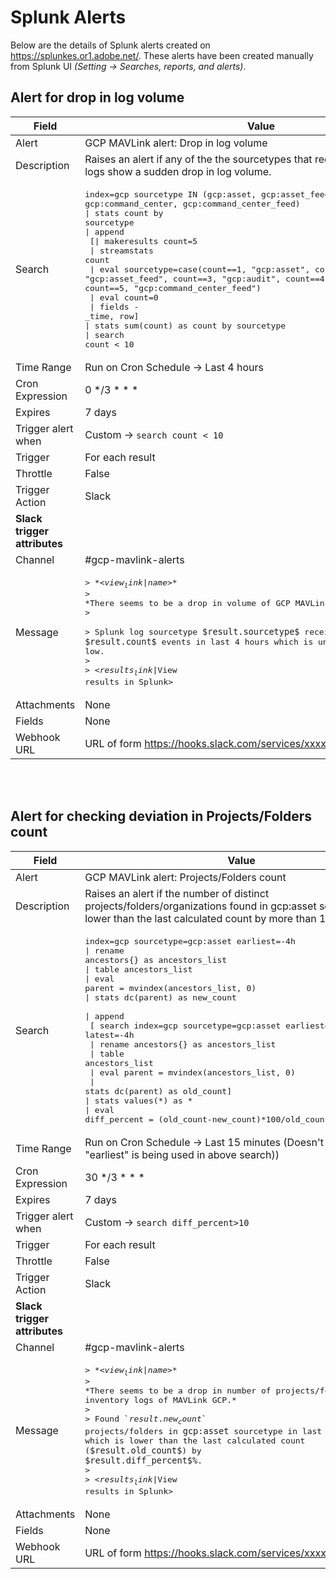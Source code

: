 # Splunk Alerts
Below are the details of Splunk alerts created on https://splunkes.or1.adobe.net/.
These alerts have been created manually from Splunk UI *(Setting -> Searches, reports, and alerts)*.

## Alert for drop in log volume
| Field                        | Value                                                                                                                                                                                                                                                                                                                                                                                                                                                                                                                                                                                            |
| ---------------------------- | ------------------------------------------------------------------------------------------------------------------------------------------------------------------------------------------------------------------------------------------------------------------------------------------------------------------------------------------------------------------------------------------------------------------------------------------------------------------------------------------------------------------------------------------------------------------------------------------------ |
| Alert                        | GCP MAVLink alert: Drop in log volume                                                                                                                                                                                                                                                                                                                                                                                                                                                                                                                                                            |
| Description                  | Raises an alert if any of the the sourcetypes that receive MAVLink GCP logs show a sudden drop in log volume.                                                                                                                                                                                                                                                                                                                                                                                                                                                                                    |
| Search                       | <pre>index=gcp sourcetype IN (gcp:asset, gcp:asset_feed, gcp:audit, gcp:command_center, gcp:command_center_feed)<br>\| stats count by sourcetype <br>\| append <br>    [\| makeresults count=5 <br>    \| streamstats count <br>    \| eval sourcetype=case(count==1, "gcp:asset", count==2, "gcp:asset_feed", count==3, "gcp:audit", count==4, "gcp:command_center", count==5, "gcp:command_center_feed") <br>    \| eval count=0 <br>    \| fields - _time, row] <br>\| stats sum(count) as count by sourcetype<br>\| search count < 10 </pre>|
| Time Range                   | Run on Cron Schedule -> Last 4 hours                                                                                                                                                                                                                                                                                                                                                                                                                                                                                                                                                             |
| Cron Expression              | 0 */3 * * *                                                                                                                                                                                                                                                                                                                                                                                                                                                                                                                                                                                      |
| Expires                      | 7 days                                                                                                                                                                                                                                                                                                                                                                                                                                                                                                                                                                                           |
| Trigger alert when           | Custom -> ```search count < 10```                                                                                                                                                                                                                                                                                                                                                                                                                                                                                                                                                                |
| Trigger                      | For each result                                                                                                                                                                                                                                                                                                                                                                                                                                                                                                                                                                                  |
| Throttle                     | False                                                                                                                                                                                                                                                                                                                                                                                                                                                                                                                                                                                            |
| Trigger Action               | Slack                                                                                                                                                                                                                                                                                                                                                                                                                                                                                                                                                                                            |
| **Slack trigger attributes** |
| Channel                      | #gcp-mavlink-alerts                                                                                                                                                                                                                                                                                                                                                                                                                                                                                                                                                                              |
| Message                      | <pre>> \*<$view_link$\|$name$>\*<br>> \*There seems to be a drop in volume of GCP MAVLink logs.\*<br>> <br>> Splunk log sourcetype `$result.sourcetype$` received `$result.count$` events in last 4 hours which is unusually low.<br>> <br>> <$results_link$\|View results in Splunk></pre>                                                                                                                                                                                                                                                                                 |
| Attachments                  | None                                                                                                                                                                                                                                                                                                                                                                                                                                                                                                                                                                                             |
| Fields                       | None                                                                                                                                                                                                                                                                                                                                                                                                                                                                                                                                                                                             |
| Webhook URL                  | URL of form https://hooks.slack.com/services/xxxx/xxxx|

<br/>
<br/>

## Alert for checking deviation in Projects/Folders count
| Field                        | Value                                                                                                                                                            |
| ---------------------------- |------------------------------------------------------------------------------------------------------------------------------------------------------------------|
| Alert                        | GCP MAVLink alert: Projects/Folders count                                                                                                                        |
| Description                  | Raises an alert if the number of distinct projects/folders/organizations found in gcp:asset sourcetype is lower than the last calculated count by more than 10%. |
| Search                       | <pre>index=gcp sourcetype=gcp:asset earliest=-4h <br>\| rename ancestors{} as ancestors_list <br>\| table ancestors_list <br>\| eval parent = mvindex(ancestors_list, 0) <br>\| stats dc(parent) as new_count <br>\| append <br>    [ search index=gcp sourcetype=gcp:asset earliest=-8h latest=-4h <br>    \| rename ancestors{} as ancestors_list <br>    \| table ancestors_list <br>    \| eval parent = mvindex(ancestors_list, 0) <br>    \| stats dc(parent) as old_count] <br>\| stats values(\*) as \* <br>\| eval diff_percent = (old_count-new_count)\*100/old_count</pre> |
| Time Range                   | Run on Cron Schedule -> Last 15 minutes (Doesn't matter as "earliest" is being used in above search))                                                            |
| Cron Expression              | 30 */3 * * *                                                                                                                                                     |
| Expires                      | 7 days                                                                                                                                                           |
| Trigger alert when           | Custom -> ```search diff_percent>10```                                                                                                                           |
| Trigger                      | For each result                                                                                                                                                  |
| Throttle                     | False                                                                                                                                                            |
| Trigger Action               | Slack                                                                                                                                                            |
| **Slack trigger attributes** |
| Channel                      | #gcp-mavlink-alerts                                                                                                                                              |
| Message                      | <pre>> \*<$view_link$\|$name$>\*<br>> \*There seems to be a drop in number of projects/folders in asset inventory logs of MAVLink GCP.\*<br>> <br>> Found \`$result.new_count$\` projects/folders in `gcp:asset` sourcetype in last 4 hours which is lower than the last calculated count (`$result.old_count$`) by `$result.diff_percent$%`.<br>> <br>> <$results_link$\|View results in Splunk></pre>|
| Attachments                  | None                                                                                                                                                             |
| Fields                       | None                                                                                                                                                             |
| Webhook URL                  | URL of form https://hooks.slack.com/services/xxxx/xxxx                                                                                                           |
